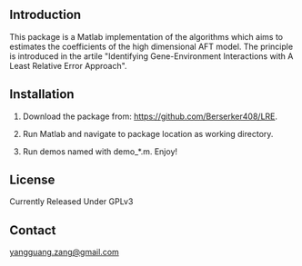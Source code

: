 Introduction
-------
This package is a Matlab implementation of the algorithms which aims to 
estimates the coefficients of the high dimensional AFT model. The principle
is introduced in the artile "Identifying Gene-Environment Interactions with
A Least Relative Error Approach".


Installation
-------
1. Download the package from:  https://github.com/Berserker408/LRE.

2. Run Matlab and navigate to package location as working directory.

3. Run demos named with demo_*.m. Enjoy!

License
-------
Currently Released Under GPLv3


Contact
-------
yangguang.zang@gmail.com

